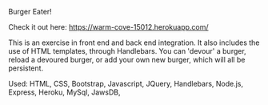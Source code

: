 Burger Eater!

Check it out here: https://warm-cove-15012.herokuapp.com/

This is an exercise in front end and back end integration. It also includes the use of HTML templates, through Handlebars.
You can 'devour' a burger, reload a devoured burger, or add your own new burger, which will all be persistent.

Used: HTML, CSS, Bootstrap, Javascript, JQuery, Handlebars, Node.js, Express, Heroku, MySql, JawsDB, 
